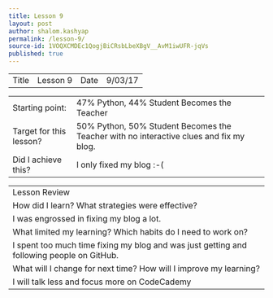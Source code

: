 ```yaml
---
title: Lesson 9
layout: post
author: shalom.kashyap
permalink: /lesson-9/
source-id: 1VOQXCMDEc1QogjBiCRsbLbeXBgV__AvM1iwUFR-jqVs
published: true
---
```

<table>
  <tr>
    <td>Title</td>
    <td>Lesson 9</td>
    <td>Date</td>
    <td>9/03/17</td>
  </tr>
</table>


<table>
  <tr>
    <td>Starting point:</td>
    <td>47% Python, 44% Student Becomes the Teacher</td>
  </tr>
  <tr>
    <td>Target for this lesson?</td>
    <td>50% Python, 50% Student Becomes the Teacher with no interactive clues and fix my blog.</td>
  </tr>
  <tr>
    <td>Did I achieve this?</td>
    <td>I only fixed my blog :-( </td>
  </tr>
</table>


<table>
  <tr>
    <td>Lesson Review</td>
  </tr>
  <tr>
    <td>How did I learn? What strategies were effective? </td>
  </tr>
  <tr>
    <td>I was engrossed in fixing my blog a lot.</td>
  </tr>
  <tr>
    <td>What limited my learning? Which habits do I need to work on? </td>
  </tr>
  <tr>
    <td>I spent too much time fixing my blog and was just getting and following people on GitHub.</td>
  </tr>
  <tr>
    <td>What will I change for next time? How will I improve my learning?</td>
  </tr>
  <tr>
    <td> I will talk less and focus more on CodeCademy</td>
  </tr>
</table>



